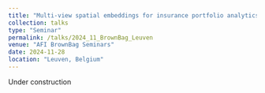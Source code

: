 ```yaml
---
title: "Multi-view spatial embeddings for insurance portfolio analytics"
collection: talks
type: "Seminar"
permalink: /talks/2024_11_BrownBag_Leuven
venue: "AFI BrownBag Seminars"
date: 2024-11-28
location: "Leuven, Belgium"
---
```


Under construction